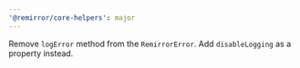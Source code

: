 ```yaml
---
'@remirror/core-helpers': major
---
```


Remove `logError` method from the `RemirrorError`. Add `disableLogging` as a property instead.
